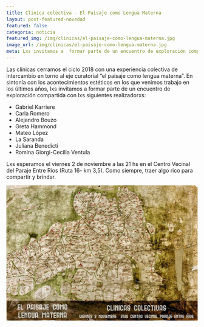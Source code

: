 ```yaml
---
title: Clinica colectiva - El Paisaje como Lengua Materna
layout: post-featured-novedad
featured: false
categoria: noticia
featured_img: /img/clinicas/el-paisaje-como-lengua-materna.jpg
image_url: /img/clinicas/el-paisaje-como-lengua-materna.jpg
meta: Lxs invitamos a  formar parte de un encuentro de exploración compartida. Lxs esperamos el viernes 2 de noviembre a las 21 hs
--- 
```



<p>
	Las clínicas cerramos el ciclo 2018 con una experiencia colectiva de intercambio en torno al eje curatorial “el paisaje como lengua materna”. En sintonía con los acontecimientos estéticos en los que venimos trabajo en los últimos años, lxs invitamos a  formar parte de un encuentro de exploración compartida con lxs siguientes realizadorxs:
</p>

<p>
	<ul>
	<li>Gabriel Karriere</li>
	<li>Carla Romero</li>
	<li>Alejandro Bouzo</li>
	<li>Greta Hammond </li>
	<li>Mateo López </li>
	<li>La Saranda</li>
	<li>Juliana Benedicti</li>
	<li>Romina Giorgi-Cecilia Ventula</li>
	</ul>
</p>

<p>
	Lxs esperamos el viernes 2 de noviembre  a las 21 hs en el Centro Vecinal del Paraje Entre Ríos (Ruta 16- km 3,5). Como siempre, traer algo rico para compartir y brindar.
</p>


<div style="position: relative;">
	<div class="gallery col-3">
        <a style="width: 100%;" href="/img/clinicas/el-paisaje-como-lengua-materna.jpg" data-fancybox="images" data-srcset="/img/clinicas/el-paisaje-como-lengua-materna.jpg" class="item-gallery">
            <img src="/img/clinicas/el-paisaje-como-lengua-materna.jpg" />
        </a>
    </div>
</div>
